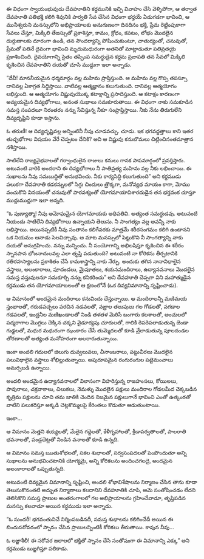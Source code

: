 ﻿ఈ విధంగా స్వాయంభువుడు దేవహూతిని కర్దమునికి ఇచ్చి వివాహం చేసి వెళ్ళిపోగా, ఆ తర్వాత దేవహూతి పతిభక్తి కలిగి శివునికి పార్వతి సేవ చేసిన విధంగా భర్తయే ఏడుగడగా భావించి, ఆ మునీశ్వరుని మనస్సులోని అభిప్రాయాలకు అనుగుణంగా దినదినం భక్తి, ప్రేమ రెట్టింపుకాగా సేవలు చేస్తూ, మిక్కిలి తేజస్సుతో ప్రకాశిస్తూ, కామం, క్రోధం, కపటం, లోభం మొదలైన దుర్గుణాలకు దూరంగా ఉండి, తన సౌందర్యాన్ని పోషించుకుంటూ, చాతుర్యంతో, చనువుతో, ప్రేమతో పతినే దైవంగా భావించి మృదుమధురంగా అతనితో మాట్లాడుతూ పతివ్రతయై ప్రకాశించింది. దైవయోగాన్ని సైతం తప్పింప సమర్థుడైన కర్దమ ప్రజాపతి తన సేవలో మిక్కిలి కృశించిన దేవహూతిని దయతో చూసి ముద్దుగా ఇలా అన్నాడు. 

“దేవీ! మాననీయమైన ధర్మమార్గం వల్ల మహిమ ప్రాప్తిస్తుంది. ఆ మహిమ వల్ల గొప్ప తపస్సూ దానివల్ల ఏకాగ్రత సిద్ధిస్తాయి. వాటివల్ల ఆత్మజ్ఞానం కలుగుతుంది. దానివల్ల ఆత్మయోగం లభిస్తుంది. ఆ ఆత్మయోగం విష్ణువుయొక్క కటాక్షాన్ని ప్రసాదిస్తుంది. ఆ కటాక్షం కారణంగా అవ్యయమైన దివ్యభోగాలు, అనంత సుఖాలు సమకూరుతాయి. ఈ విధంగా నాకు సమకూడిన సమస్త సంపదలూ నిరంతరం నన్ను సేవిస్తున్న నీకూ సంప్రాప్తిస్తాయి. నీకు నేను తిరుగులేని దివ్యదృష్టిని కూడా ఇస్తాను. 

ఓ తరుణీ! ఆ దివ్యదృష్టివల్ల అన్నింటినీ నీవు చూడవచ్చు. చూడు. ఇక భగవద్దత్తాలు కాని ఇతర తుచ్ఛభోగాల విషయం వేరే చెప్పటం దేనికి? అవి ఆ విష్ణువు కనుబొమలు చిట్లించినంతమాత్రాన నశిస్తాయి. 

సాటిలేని రాజ్యవైభవాలతో గర్వాంధులైన రాజులు కనులు గానక పాపమార్గంలో ప్రవర్తిస్తారు. అటువంటి వారికి అందరాని ఈ దివ్యభోగాలు నీ పాతివ్రత్య మహిమ వల్ల నీకు లభించాయి. ఈ సుఖాలను నీవు సమబుద్ధితో అనుభవించు. నీకు కార్యసిద్ధి కలుగుతుంది” అని కర్దముడు పలుకగా దేవహూతి కడకన్నులలో సిగ్గు చిందులు త్రొక్కగా, మనోవ్యథ మాయం కాగా, మోము వంచుకొని వినయంతో చనువుతో పారవశ్యంతో యోగమాయావిశారదుడైన తన భర్తవంక చూస్తూ ముద్దుముద్దుగా ఇలా అన్నది. 

“ఓ పుణ్యాత్మా! నీవు అమోఘమైన యోగమాయకు అధిపతివి. అత్యంత సమర్థుడవు. అటువంటి నీయందు సాటిలేని దివ్యభోగాలు ఉన్నాయని తెలుసు. నీ సాంగత్యం వల్ల అవన్నీ నాకు లభిస్తాయి. అయినప్పటికీ నీవు సంతానం కలిగేవరకు మాత్రమే శరీరసంగమం కలిగి ఉంటానని ఒక నియమం ఆనాడు సెలవిచ్చావు. ఆ మాట మనస్సులో పెట్టుకొని నీ సాంగత్యాన్ని నాకు దయతో అనుగ్రహించు. నన్ను మన్నించు. నీ సంయోగాన్ని అభిలషిస్తూ కృశించిన ఈ శరీరం స్నానపాన భోజనాదులవల్ల ఎలా తృప్తి పడుతుంది? అటువంటి నా కోరికను తీర్చటానికి రతిరహస్యాలను ప్రకాశితం చేసే కామశాస్త్రాన్ని నాకు నేర్పు. అందుకు తగిన నానావిధాలైన వస్త్రాలు, అలంకారాలు, పూదండలు, మైపూతలు, శయనమందిరాలు, ఉద్యానవనాలు మొదలైన సమస్త వస్తువులనూ సమకూర్చి నన్ను కనికరించు” అని దేవహూతి చెప్పగా విని మహాత్ముడైన కర్దముడు తన యోగమాయాబలంతో ఆ క్షణంలోనే (ఒక దివ్యవిమానాన్ని సృష్టించాడు). 

ఆ విమానంలో అందమైన మందిరాలు కనువిందు చేస్తున్నాయి. ఆ మందిరాలన్నీ మణిమయ స్తంభాలతో, గరుడపచ్చలు పరచిన నడవలతో, వజ్రాల తలుపులు గల గోడలతో, పగడాల గడపలతో, ఇంద్రనీల మణిఖండాలతో నిండి తళతళ మెరిసే బంగారు కలశాలతో, అంచులలో పద్మరాగాల మొగ్గలు చెక్కిన చక్కని వైడూర్యపు చూరులతో, గాలికి రెపరెపలాడుతున్న జెండా గుడ్డలతో, మధుర మధురంగా ఝంకారం చేసే తుమ్మెదలతో కూడి వ్రేలాడుతున్న పూలదండల తోరణాలతో అత్యంత మనోహరంగా అలరారుతున్నాయి. 

ఇంకా అందలి గదులలో జిలుగు దువ్వలువలు, చీనాంబరాలు, పట్టుచీరలు మొదలైన పలువిధాలైన వస్త్రాలు శోభిల్లుతున్నాయి. అపురూపమైన రంగురంగుల పట్టెమంచాలు అమర్పబడి ఉన్నాయి. 

అందలి అందమైన ఉద్యానవనాలలో విలాసంగా విహరిస్తున్న రాజహంసలు, కోయిలలు, పావురాలు, చక్రవాకాలు, చిలుకలు, నెమళ్ళు మొదలైన పక్షులు మందిరాల గోడలమీద చెక్కబడిన కృత్రిమ పక్షులను చూచి తమ జాతికి చెందిన నిజమైన పక్షులుగానే భావించి ఎంతో ఉత్కంఠతో వాటిని పలుకరిస్తూ అక్కడి చెట్లకొమ్మలపై కేరింతలు కొడుతూ ఆడుతుంటాయి. 

ఇంకా... 

ఆ విమానం మెత్తని శయ్యలతో, మేలైన గద్దెలతో, కేళీగృహాలతో, క్రీడాపర్వతాలతో, పాలరాతి భవనాలతో, పండ్లచెట్లతో నిండిన వనాలతో కూడి ఉన్నది. 

ఆ విమానం సమస్త ఋతుశోభలతో, సకల శుభాలతో, సర్వసంపదలతో పెంపొందుతూ అన్ని సుఖాలను అనుభవించటానికి యోగ్యమై, అన్ని కోరికలను అందించగలదై, అందమైన అలంకారాలతో ఒప్పుతున్నది. 

అటువంటి దివ్యమైన విమానాన్ని సృష్టించి, అందలి శోభావిశేషాలను నిర్మాణం చేసిన తాను కూడా తెలుసుకొనంతటి అద్భుత నిర్మాణాలు కలదానిని దేవహూతికి చూపి, ఆమె సంతోషించడం లేదని తెలిసికొని సమస్త ప్రాణుల అంతరంగాలలో గల అభిప్రాయాలను గ్రహించేవాడూ, తృప్తిపడిన మనస్సు కలవాడూ అయిన కర్దముడు ఇలా అన్నాడు. 

“ఓ సుందరీ! భగవంతునిచే నిర్మింపబడినదీ, సమస్త శుభాలను కలిగించేదీ అయిన ఈ బిందుసరోవరంలో స్నానం చేసిన ప్రాణులన్నింటికీ కోరికలు తీరుతాయి. కావున నీవు… 

ఓ లజ్జాశీలీ! ఈ సరోవర జలాలలో భక్తితో స్నానం చేసి సంతోషంగా ఈ విమానాన్ని ఎక్కు” అని కర్దముడు బుజ్జగిస్తూ పలికాడు. 

